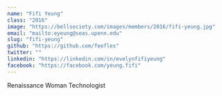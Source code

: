 ```yaml
---
name: "Fifi Yeung"
class: "2016"
image: "https://bellsociety.com/images/members/2016/fifi-yeung.jpg"
email: "mailto:eyeung@seas.upenn.edu"
slug: "fifi-yeung"
github: "https://github.com/feefles"
twitter: ""
linkedin: "https://linkedin.com/in/evelynfifiyeung"
facebook: "https://facebook.com/yeung.fifi"
---
```

Renaissance Woman Technologist